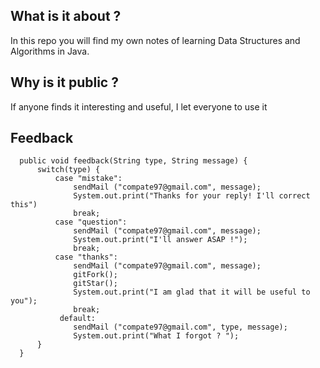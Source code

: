 ## What is it about ? 

  In this repo you will find my own notes of learning Data Structures and Algorithms in Java.
  
## Why is it public ?

  If anyone finds it interesting and useful, I let everyone to use it
  
## Feedback
  ```
    public void feedback(String type, String message) {
        switch(type) {
            case "mistake":
                sendMail ("compate97@gmail.com", message);
                System.out.print("Thanks for your reply! I'll correct this")
                break;
            case "question":
                sendMail ("compate97@gmail.com", message);
                System.out.print("I'll answer ASAP !");
                break;
            case "thanks":
                sendMail ("compate97@gmail.com", message);
                gitFork();
                gitStar();
                System.out.print("I am glad that it will be useful to you");
                break;
             default:
                sendMail ("compate97@gmail.com", type, message);
                System.out.print("What I forgot ? ");
        }
    }
  ```
      
